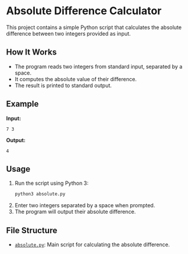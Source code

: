 # Absolute Difference Calculator

This project contains a simple Python script that calculates the absolute difference between two integers provided as input. 

## How It Works

- The program reads two integers from standard input, separated by a space.
- It computes the absolute value of their difference.
- The result is printed to standard output.

## Example

**Input:**
```
7 3
```
**Output:**
```
4
```

## Usage

1. Run the script using Python 3:
    ```sh
    python3 absolute.py
    ```
2. Enter two integers separated by a space when prompted.
3. The program will output their absolute difference.

## File Structure

- [`absolute.py`](soln/absolute.py): Main script for calculating the absolute difference.
